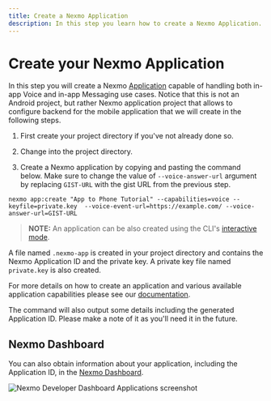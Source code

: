 ```yaml
---
title: Create a Nexmo Application
description: In this step you learn how to create a Nexmo Application.
---
```


# Create your Nexmo Application

In this step you will create a Nexmo [Application](/conversation/concepts/application) capable of handling both in-app Voice and in-app Messaging use cases. Notice that this is not an Android project, but rather Nexmo application project that allows to configure backend for the mobile application that we will create in the following steps.

1) First create your project directory if you've not already done so.

2) Change into the project directory.

3) Create a Nexmo application by copying and pasting the command below. Make sure to change the value of `--voice-answer-url` argument by replacing `GIST-URL` with the gist URL from the previous step.

``` shell
nexmo app:create "App to Phone Tutorial" --capabilities=voice --keyfile=private.key  --voice-event-url=https://example.com/ --voice-answer-url=GIST-URL
```

> **NOTE:** An application can be also created using the CLI's [interactive mode](/application/nexmo-cli#interactive-mode).

A file named `.nexmo-app` is created in your project directory and contains the Nexmo Application ID and the private key. A private key file named `private.key` is also created.

For more details on how to create an application and various available application capabilities please see our [documentation](/application/overview).

The command will also output some details including the generated Application ID. Please make a note of it as you'll need it in the future. 

## Nexmo Dashboard

You can also obtain information about your application, including the Application ID, in the [Nexmo Dashboard](https://dashboard.nexmo.com/voice/your-applications).

![Nexmo Developer Dashboard Applications screenshot](/screenshots/tutorials/app-to-phone/nexmo-dashboard-applications.png "Nexmo Developer Dashboard Applications screenshot")
